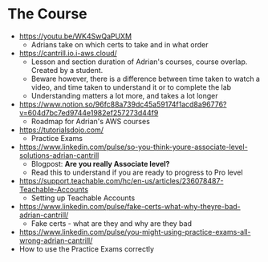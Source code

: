 # The Course

* https://youtu.be/WK4SwQaPUXM
  * Adrians take on which certs to take and in what order
* https://cantrill.io.i-aws.cloud/
  * Lesson and section duration of Adrian's courses, course overlap. Created by a student.
  * Beware however, there is a difference between time taken to watch a video, and time taken to understand it or to complete the lab
  * Understanding matters a lot more, and takes a lot longer
* https://www.notion.so/96fc88a739dc45a59174f1acd8a96776?v=604d7bc7ed9744e1982ef257273d44f9 
  * Roadmap for Adrian's AWS courses
* https://tutorialsdojo.com/
  * Practice Exams
* https://www.linkedin.com/pulse/so-you-think-youre-associate-level-solutions-adrian-cantrill
  * Blogpost: **Are you really Associate level?**
  * Read this to understand if you are ready to progress to Pro level
* https://support.teachable.com/hc/en-us/articles/236078487-Teachable-Accounts
  * Setting up Teachable Accounts
* https://www.linkedin.com/pulse/fake-certs-what-why-theyre-bad-adrian-cantrill/
  * Fake certs - what are they and why are they bad
 * https://www.linkedin.com/pulse/you-might-using-practice-exams-all-wrong-adrian-cantrill/
  * How to use the Practice Exams correctly 
